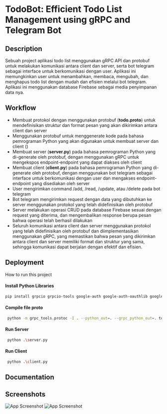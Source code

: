 # TodoBot: Efficient Todo List Management using gRPC and Telegram Bot


## Description
Sebuah project aplikasi todo list  menggunakan gRPC API dan protobuf untuk melakukan komunikasi antara client dan server, serta bot telegram sebagai interface untuk berkomunikasi dengan user. Aplikasi ini memungkinkan user untuk menambahkan, membaca, mengubah, dan menghapus todo list dengan mudah dan efisien melalui bot telegram. Aplikasi ini menggunakan database Firebase sebagai media penyimpanan data nya.

## Workflow
- Membuat protokol dengan menggunakan protobuf (**todo.proto**) untuk mendefinisikan struktur dan format pesan yang akan dikirimkan antara client dan server
- Menggunakan protobuf untuk menggenerate kode pada bahasa pemrograman Python yang akan digunakan untuk membuat server dan client ()
- Membuat server (**server.py**) pada bahasa pemrograman Python yang di-generate oleh protobuf, dengan menggunakan gRPC untuk mengekspos endpoint-endpoint yang dapat diakses oleh client
- Membuat client (**client.py**) pada bahasa pemrograman Python yang di-generate oleh protobuf, dengan menggunakan bot telegram sebagai interface untuk berkomunikasi dengan user dan mengakses endpoint-endpoint yang disediakan oleh server
- User mengirimkan command /add, /read, /update, atau /delete pada bot telegram
- Bot telegram mengirimkan request dengan data yang dibutuhkan ke server menggunakan protokol yang telah didefinisikan oleh protobuf
- Server melakukan operasi CRUD pada database Firebase sesuai dengan request yang diterima, dan mengembalikan response berupa pesan bahwa operasi telah berhasil dilakukan
- Seluruh komunikasi antara client dan server menggunakan protokol yang telah didefinisikan oleh protobuf dan diimplementasikan menggunakan gRPC, yang memastikan bahwa pesan yang dikirimkan antara client dan server memiliki format dan struktur yang sama, sehingga komunikasi dapat berjalan dengan efektif dan efisien.


## Deployment

How to run this project


#### Install Python Libraries
```bash
pip install grpcio grpcio-tools google-auth google-auth-oauthlib google-auth-httplib2 firebase-admin python-telegram-bot
```

#### Compile file proto

```bash
 python -m grpc_tools.protoc -I . --python_out=. --grpc_python_out=. todo.proto
```

#### Run Server

```bash
 python .\server.py  
```

#### Run Client

```bash
 python .\client.py  
```



## Documentation 

## Screenshots

![App Screenshot](https://i.ibb.co/LpTTFx8/Screenshot-34.png)
![App Screenshot](https://i.ibb.co/0nxqb1G/Screenshot-35.png)

